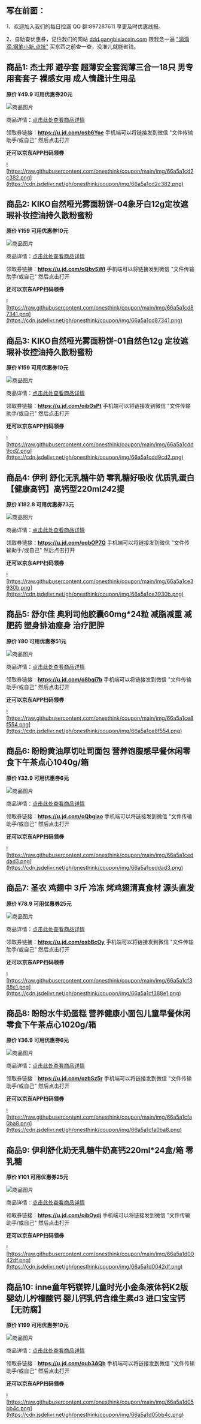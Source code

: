 ## 写在前面：

1、欢迎加入我们的每日捡漏 QQ 群:897287611 享更及时优惠线报。

2、自助查优惠券，记住我们的网站 [ddd.gangbixiaoxin.com](https://ddd.gangbixiaoxin.com) 跟我念一遍 ["滴滴滴.钢笔小新.点抗"](https://ddd.gangbixiaoxin.com) 买东西之前查一查，没准儿就能省钱。

## 商品1: 杰士邦 避孕套 超薄安全套润薄三合一18只 男专用套套子 裸感女用 成人情趣计生用品

**原价 ¥49.9 可用优惠券20元**

![商品图片](http://img14.360buyimg.com/n1/jfs/t1/180661/6/47810/83591/667d2657F209e3646/3b3c80b2d894f248.jpg)

商品详情：[点击此处查看商品详情](https://union-click.jd.com/jdc?e=1003156031&amp;p=JF8BAbEJK1olXwIDUl1eD0gRAV8IGloUWQAEXV5dCE0nRzBQRQQlBENHFRxWFlVMWzBeTA9KQl1XSwwDVFVPRjtUBAJQAVsMFgQZBDlwZDMBfAFLFGZ9ERoLdS5EWApOYgRGPWgAIicab09eXRFpUAhIWQVbJiRKSEdjeh9tbChmHHFdAjwqayhWexpvbTlPDwR1HFYkahFjRxl9YC13FHZJICxUbi9kZ21_U1J3P1xhCj0VcCxsYAxLbSJDOnJxIxwqCTxKVhZWQSxeJnR7Iy4fcDJjYRt7Gx9hJFxgIy0UX3sWCglaTztKBWVHMiMtAFEUXhVvGS5TUQoyVW5eCUsQCmkPHVIQbTYCVG4LZksWAm4NHFgVWgZsAhUHThdfSyY4GmsVWwUBVFxcAU0UC2gKK1sdWjbV-eaIgvrCi9bchdPC5KHX3eKJlsMnM18LK1sUXAQCUFlcCksnM28LK1glA2gDB1hfCUkVBAFVUF5TVQ5ECjBdAUwVBm4ME14lXwcDVlxtOHtlZAhUEjxPA09iKxsZXjZyUDRtXSJKDmZsVigkTywTSjF2ehBGAAIBDSwnOEsn)

领取券链接：**https://u.jd.com/osb6Yoe** 手机端可以将链接发到微信 "文件传输助手/或自己" 然后点击打开

**还可以京东APP扫码领券**

![https://raw.githubusercontent.com/onesthink/coupon/main/img/66a5a1cd2c382.png](https://cdn.jsdelivr.net/gh/onesthink/coupon/img/66a5a1cd2c382.png)

## 商品2: KIKO自然哑光雾面粉饼-04象牙白12g定妆遮瑕补妆控油持久散粉蜜粉

**原价 ¥159 可用优惠券10元**

![商品图片](http://img14.360buyimg.com/n1/jfs/t1/11141/12/21590/80120/66a38306F8683dfc6/da619d3354898e37.jpg)

商品详情：[点击此处查看商品详情](https://union-click.jd.com/jdc?e=1003156031&amp;p=JF8BAagJK1olXwIDUlhdCUIfB18IGloUXAABXVZUCUMnRzBQRQQlBENHFRxWFlVMWzBeTA9KQl1XSwwDVFVPRjtUBAJQAVsMFgQZBBFMeTtNWl18HnJXCywNCUpSBjxjXT5vHmgAXVo6Uw1yAz8MaFt3CH10JwFKSEdjeh9tbChyHHIAAg4keyxIexpvYjlPPQRhHFYrahIWRxt9YCh3FGZJIxZVei9ka218Q1J8P19lCiokbztsYAxLbARtDnFbMwIrbDxKVhZJRT1eIWRiVQxccDJjYRt7UgRhJFxSLS0uX3tnVzJyQyVwAmRCHFklej1iSg9sRjpDUQoyVW5eCUsQCmkPHVIQbTYCVG4LZksWAm4KGl8QWgIyVW5dDkgUA20JEl0RWgIAZF5VD3vArtfdkerA1b_WytaKsezCitPchdMlbTYBZF5cCUkXB2gJGVslbQYBZF1tViUWUGkLT1NACGhfH1sbABhcWwEIEl4dXg8LV1dtCkoWAW04K2tPBnxWER9bYQhjVjB6S1oUGANRPxg4cgh5AWYMfABTOAZSUC1dah5sdRxXK1sl)

领取券链接：**https://u.jd.com/oQbvSWl** 手机端可以将链接发到微信 "文件传输助手/或自己" 然后点击打开

**还可以京东APP扫码领券**

![https://raw.githubusercontent.com/onesthink/coupon/main/img/66a5a1cd87341.png](https://cdn.jsdelivr.net/gh/onesthink/coupon/img/66a5a1cd87341.png)

## 商品3: KIKO自然哑光雾面粉饼-01自然色12g 定妆遮瑕补妆控油持久散粉蜜粉

**原价 ¥159 可用优惠券10元**

![商品图片](http://img14.360buyimg.com/n1/jfs/t1/97510/4/46061/80559/66a38307F6dcaf3f8/844efcf7e4978e1a.jpg)

商品详情：[点击此处查看商品详情](https://union-click.jd.com/jdc?e=1003156031&amp;p=JF8BAagJK1olXwIDUlhdCUIfB18IGloUXQQAUVZZC0onRzBQRQQlBENHFRxWFlVMWzBeTA9KQl1XSwwDVFVPRjtUBAJQAVsMFgQZBBRNXBd6ZlNSAUNFFBg5WCpfZA5bay5XD2gAHxcWUjNMdzBLbVxSGlF0HQpKSEdjeh9tbCh2GHJdNA4pax5TexpvYjlPPQRhHFYrahIWRxt9YCh3FGZJIxZVei9ka218Q1J8P19lCiokbztsYAxLbARtDnFbMwIrbDxKVhZJRT1eIWRiVQxccDJjYRt7UgRhJFxSLS0uX3tlXSp2ZQ8SC2V_DBZZVDxMCwYPbytDUQoyVW5eCUsQCmkPHVIQbTYCVG4LZksWAm4KGl8QWgIyVW5dDkgUA20JEl0TXAYHZF5VD3vArtfdkerA1b_WytaKsezCitPchdMlbTYBZF5cCUkXB2gJGVslbQYBZF1tViUWUGkLEl4cDmhfH1sbAB4XBwEIEl4dXQEEUl5tCkoWAW04K2tKB1l6JiNVTxdSRC9Ofwt0FWFjBy4oShl5ASRBUAFtBnJdFyhaTwxAdSZcK1sl)

领取券链接：**https://u.jd.com/oibGsPt** 手机端可以将链接发到微信 "文件传输助手/或自己" 然后点击打开

**还可以京东APP扫码领券**

![https://raw.githubusercontent.com/onesthink/coupon/main/img/66a5a1cdd9cd2.png](https://cdn.jsdelivr.net/gh/onesthink/coupon/img/66a5a1cdd9cd2.png)

## 商品4: 伊利 舒化无乳糖牛奶 零乳糖好吸收 优质乳蛋白 【健康高钙】高钙型220ml*24*2提

**原价 ¥182.8 可用优惠券73元**

![商品图片](http://img14.360buyimg.com/n1/jfs/t1/2952/2/21098/115901/66908b97F5435a283/57af0f32cd0595f2.jpg)

商品详情：[点击此处查看商品详情](https://union-click.jd.com/jdc?e=1003156031&amp;p=JF8BAdwJK1olXwIDXV9VAEgWBl8IGloQVQcBXVlVCkMSA19MRANLAjZbERscSkAJHTRQRA1CCVkdDwtCWhVLHTdNTwcKBENeCVAfUg8bdgtWYh1WBFMKUCYneBRpCiRQGF8XHU9LOlwud0pzdwoOEl1RAUVQBAM2QVxXDxtxaz5hLk9GIFwLbzJ0aDB_ci9NOWVyEio_VTt1ShtOeD5mJGFbMBcqUEpyYSZoWy9dB2ZgVT4bfANodQxBcAxhJG5nIy0qSj1uUQlzfCcTOE5hIjkCViNFZRNbbFpAGmZdNDcqUTsDABh-eT98PXJpCj4kfzlgAhBNbyluLWZ2IwAqcRZneh1rXC9sOWF7Jz0YfyJjYxRoD1lgSQR3ZAQ1QExWcAQIeC5RNlMGKCAtfAN2UDkEF2sUbQUDVFlUDkwRCmo4K1sVbUdsVF5ZCUMWM244G10WXgYAVVdbAEsQAF8IE1wliqu6gdTs3cOu1_GAzOKyiI--gMDVOHsnAF8IGloXXQIFVVxdOHsXAF8LKwV7XFUFUVddC095XiQNXVNBHABsVFdaDEoSBmsOK1kUXAQAZG5tfS9JeilLQg4dWX54JAEjAQBPAGsKWxJcMwRxK185fC4RCmlMRxhHDVtpHW5dOA)

领取券链接：**https://u.jd.com/oqbOP7Q** 手机端可以将链接发到微信 "文件传输助手/或自己" 然后点击打开

**还可以京东APP扫码领券**

![https://raw.githubusercontent.com/onesthink/coupon/main/img/66a5a1ce3930b.png](https://cdn.jsdelivr.net/gh/onesthink/coupon/img/66a5a1ce3930b.png)

## 商品5: 舒尔佳 奥利司他胶囊60mg*24粒 减脂减重 减肥药 塑身排油瘦身 治疗肥胖

**原价 ¥80 可用优惠券51元**

![商品图片](http://img14.360buyimg.com/n1/jfs/t1/97729/10/30733/119444/668b42aeF6098ad62/1f9c0492019b8617.jpg)

商品详情：[点击此处查看商品详情](https://union-click.jd.com/jdc?e=1003156031&amp;p=JF8BAa4JK1olXwIDXV1dCEgWC18IGloUWAMHVldbAUonRzBQRQQlBENHFRxWFlVMWzBeTA9KQl1XSwwDVFVPRjtUBAJQAVsMFgQZBDd1diZJWzh0FnUHNxpdfzVuVhZ6ThpIXmgAKTU9agp-ZCdaSBxiWV9nURhKSEdjeh9tbChiHXFrKA0pQUtTexpvYjlMGwRiJlYtahJjRwxtYCl3XHpJNBZUbi9ke21_aVJ1P19xFz4VcCtsYAxLbCJpDX9hKwApfDxKVhZWRC18BHhrCS5dcDJjZht7GwdjNH5gIBc6X3tUdG52fAtyXWMALhlaFktjeBpvWTxTUQoyVW5eCUsQCmkPHVIQbTYCVG4OZhBCbWldGVoTDwFWVVZfWEgnAl8IHVgWXQQDXVdcAEoWM28AHGvC8L7X3u-IgPLDneffovzA1LrWytZtOHsUM28JGlkVWQEDVl5tOEsUM2w4RTUUDgABVFpaWiVKSGpOEw0VW2gCXVtUAE8WCm84GVoUXwQyZG4haj5eQi9rehBmWGVGVCkjcR5ucTpJRlh7X3tpNDwcYSxfUTxPbF9MOANEZF5t)

领取券链接：**https://u.jd.com/o8bqi7b** 手机端可以将链接发到微信 "文件传输助手/或自己" 然后点击打开

**还可以京东APP扫码领券**

![https://raw.githubusercontent.com/onesthink/coupon/main/img/66a5a1ce8f554.png](https://cdn.jsdelivr.net/gh/onesthink/coupon/img/66a5a1ce8f554.png)

## 商品6: 盼盼黄油厚切吐司面包 营养饱腹感早餐休闲零食下午茶点心1040g/箱

**原价 ¥32.9 可用优惠券6元**

![商品图片](http://img14.360buyimg.com/n1/jfs/t1/18943/28/21191/188278/668f9eccF3e325c6e/b9e69d7b3e9971d8.jpg)

商品详情：[点击此处查看商品详情](https://union-click.jd.com/jdc?e=1003156031&amp;p=JF8BAZ8JK1olXDYCVV9cD00SBmYLGl0lGVlaCgFtUQ5SQi0DBUVOBVlUAwoCFxBCHD1WR0VNGFJeSwcYVBYZQTVMFyBDDn4CIBoBCxRSZy9YQStMH3MCJyYZfiVFexFfTTB2WWB3PDwbcQIWaDEfW1dhJHZnIy0iSTx-Yzx_QjxUJXNlJDwHWklgYWZteQJlGWZZLy0_CTtcdw0Bez9mKQR1NlYtahJ_CxgKawhuPmVBIwE1Wz9OeC9-fyxICH9cDikWdCx3AxBMYyJhOHJhJxoqYT9EdzZ3TGt9Pl1QPF4FTi4TGWZdWl58O2ZJLlkLBEcnAl8LGlsSVAAFUldYOHsXA19edVsUXAcDVFtYAE0nAl8IHVgWXQQDXVdfCE8RM28AHGvC8L7X3u-IgPLDneffovzA1LrWytZtOHsUM28JGlkVWQEDVl5tOEsUM2w4RTUUDgAAVFtaDCVKSGpOEwJWAWgCXVlfDEgTC2g4GVoUXwQyZG4mXhhvAxtMR1hKGGJCBAQtUQliAxxwXy17D358Awg2a09xdgdqXSJcXG1cZF5t)

领取券链接：**https://u.jd.com/oQbgIao** 手机端可以将链接发到微信 "文件传输助手/或自己" 然后点击打开

**还可以京东APP扫码领券**

![https://raw.githubusercontent.com/onesthink/coupon/main/img/66a5a1ceddad3.png](https://cdn.jsdelivr.net/gh/onesthink/coupon/img/66a5a1ceddad3.png)

## 商品7: 圣农 鸡翅中 3斤 冷冻 烤鸡翅清真食材 源头直发

**原价 ¥78.9 可用优惠券25元**

![商品图片](http://img14.360buyimg.com/n1/jfs/t1/103438/15/48933/66256/66a09845Fbe46e7ff/49b3f1f6be451d56.jpg)

商品详情：[点击此处查看商品详情](https://union-click.jd.com/jdc?e=1003156031&amp;p=JF8BAaYJK1olXwIDXV5ZCE0WB18IGloVXgMCVF1aD0gnRzBQRQQlBENHFRxWFlVMWzBeTA9KQl1XSwwDVFVPRjtUBAJQAVsMFgQZBD1pSjpUXzJJBHYLIzwDYwxMfmYKZlpACGgAJjkmdg5fShV-RANWWnNFH1xKSEdjeh9tbDhAHXJ7ID0pUTRVexpvbDlMIQRiJlcOahJFRxtTYzl3FGZJIzxVcS9kd21oU1JyP191CD0vbC9sYAxWbzJlP3FbIxwrfDxKVhZJWj1dKm9nJzZYcDJjZhtReBtjJHZSLS0IX3sVZwwBHhtsBGZ2UxkabDh0AiRSASdTUQoyVW5eCUsQCmkPHVIQbTYCVG4fZglTXDBcWBlUbQcyVFheC0sVAmYBHVIdXTYCXFlt3-av1uW5ztOsiZiKg-f63cKr1_GAK2slXjYCVV9fCE8QAm0IK2sVXjYBZAAzCRgRAG0LHll7AE0HElYAXx95A2YNElIVWQYFZFxcCUkVM184bSVcCFpGPQIEeEJgYTFjXABoVAR_VQsIZkllZBR2XhNcJ3BdDB1afQxcAV8IKw)

领取券链接：**https://u.jd.com/osbBcOy** 手机端可以将链接发到微信 "文件传输助手/或自己" 然后点击打开

**还可以京东APP扫码领券**

![https://raw.githubusercontent.com/onesthink/coupon/main/img/66a5a1cf388e1.png](https://cdn.jsdelivr.net/gh/onesthink/coupon/img/66a5a1cf388e1.png)

## 商品8: 盼盼水牛奶蛋糕 营养健康小面包儿童早餐休闲零食下午茶点心1020g/箱

**原价 ¥36.9 可用优惠券6元**

![商品图片](http://img14.360buyimg.com/n1/jfs/t1/35561/20/21889/179843/66a223d3Fe264df29/a3c8f836cf1ecc7e.jpg)

商品详情：[点击此处查看商品详情](https://union-click.jd.com/jdc?e=1003156031&amp;p=JF8BAZ8JK1olXDYCVV9cD00RAGwKH1MlGVlaCgFtUQ5SQi0DBUVOBVlUAwoCFxBCHD1WR0VNGFJeSwcYVBYZQTVMFz1tC1tkDhsJfzB8SwYMGRhzWVMABCY1diUVcw1QYzNoVFJeDQEOUE9tSjcfW1dhJHZnIy0iSTxIewx_UihKJXNmPTwHWkl0YWd6eQJTGWZZLD4_QStcYzcAaD9mPQR1JlcOahJoRg9xcCluPmVBIwE1Wz9kaC9_GixICH9DCjoCYz9-XiZNYyJhP3JxHQIqYStHegxzTGsQJ3BSUydHcSt1cWhJeC5AK0cDFho9BEcnAl8LGlsSVAAFUldYOHsXA19edVsUXAcDVFtYAE0nAl8IHVgWXQQDXVdVCEMRM28AHGvC8L7X3u-IgPLDneffovzA1LrWytZtOHsUM28JGlkVWQEDVl5tOEsUM2w4RTUUDgABAF9UDiVKSGpOEwdCCWgCXVtVCEsWCmg4GVoUXwQyZG47cB1KZTVNTyxuNk5rUFwebk9CAT9wcyV7X3ZgDCY1dUJDXzZXSAMRJ09aZF5t)

领取券链接：**https://u.jd.com/ozbSz5r** 手机端可以将链接发到微信 "文件传输助手/或自己" 然后点击打开

**还可以京东APP扫码领券**

![https://raw.githubusercontent.com/onesthink/coupon/main/img/66a5a1cfa0ba8.png](https://cdn.jsdelivr.net/gh/onesthink/coupon/img/66a5a1cfa0ba8.png)

## 商品9: 伊利舒化奶无乳糖牛奶高钙220ml*24盒/箱 零乳糖

**原价 ¥101 可用优惠券25元**

![商品图片](http://img14.360buyimg.com/n1/jfs/t1/227582/12/23094/153031/668cefc9Fd6a71b68/0145fd6e8d9f001b.jpg)

商品详情：[点击此处查看商品详情](https://union-click.jd.com/jdc?e=1003156031&amp;p=JF8BAdoJK1olXwMKXVlYCUgUAF8IGloWWgEHVFlaCkwXBV9MRANLAjZbERscSkAJHTRQRA1CCVkdDwtCWhVLHTdNTwcKBENeCVAfUg8bBDJvfVtRVVxBA1kEQRlqYSsOUFkcGE9wOhwbXD9KVi5oHyVeBHV0AF86fVxXDxtxaz5iBHlcIzcpbz9OaDF8YglNOWJyEiovVTt1Sm5ObxBlDmFbMBcqUEp3YSYJWyx3B29gVT4bfjl0dA98ZAxhJGJSIAcUTD9uawhzfCcTOE5hIjkCViNFZRB4eAJcAXBrMy4pbDRLdzdwci9hKQBiLQskaxJeXBl6bz51KXlCIFwAcT9lYCh8cglyJGVxCCokbClsY3sKbk8XKDZXUCJYTBRHWAxIUydCXlRxVxhUWzRRD2M4GmsWXAYFXVhaDkISM18IG2tUMwYCUF9VCXsWM28OGFgVXwcLXF9ZDkMnA2cPK4y45dOI5YvVsZ-Ji7ixvI6c4dKc3G5tOEgnA24JGVsRWgcAVG5tCEgnAF9WdVpGWFELB1wKZhZcBikARAMSMwYLUVhaAUoWAF8KGloXXzYyZFkAby0XR2dSWAwSBE9QKTwZDgAVCipBaTVXG1J2CQscaE9pSDZ7bQ8UOnMyVG4)

领取券链接：**https://u.jd.com/oibOydj** 手机端可以将链接发到微信 "文件传输助手/或自己" 然后点击打开

**还可以京东APP扫码领券**

![https://raw.githubusercontent.com/onesthink/coupon/main/img/66a5a1d0042df.png](https://cdn.jsdelivr.net/gh/onesthink/coupon/img/66a5a1d0042df.png)

## 商品10: inne童年钙镁锌儿童时光小金条液体钙K2版 婴幼儿柠檬酸钙 婴儿钙乳钙含维生素d3 进口宝宝钙【无防腐】

**原价 ¥199 可用优惠券10元**

![商品图片](http://img14.360buyimg.com/n1/jfs/t1/229062/11/24050/132089/66a2194bFf4689807/dc400ba106299f88.jpg)

商品详情：[点击此处查看商品详情](https://union-click.jd.com/jdc?e=1003156031&amp;p=JF8BAacJK1olXwIDXV1eCk0fAF8IGloUXgMGV11aCEgnRzBQRQQlBENHFRxWFlVMWzBeTA9KQl1XSwwDVFVPRjtUBAJQAVsMFgQZBBBXaGtwWgQTVGB8AQkuXR4VQ2oMHAZ3KGgAUF1ZSB1WAD9jfB9DHE1CV1ZKSEdjeh9tbChAHXF7LD0pUShVexpvaDlMNQR1Nlc7ahJvRw99YC13FHJJNCxVfi9kAm1oU1J8P195FSg_dBhsYAxLbSJpDnFbVAEqfDxKVhZWQSxePnB2IDYbcDJjYRtrfB9jJFxgIy0-X3toXRpgU1lrWWRbAAwgQD9vByZsQAFDUQoyVW5eCUsQCmkPHVIQbTYCVG4fZg5IQTkUQwRKCTYDZF5bC0gXAW4BE1gXXQQyVFZaOJy6u7qCqo6d5NKc3Inkr56ev7uWk2slbQUyVF9cCksTBG4KG2slXQUyV24DZkpEBGoBG1sRM1tJURhVVg8WbW8BHF4dWA4KVG5fCUoVAV84KwBVNgJ6FQFbAS1pVjh7Tg4XHQMGUwM_fSUVB2wMWw1UXlZpMxoLSQBXAGc4G2s)

领取券链接：**https://u.jd.com/oub3AQb** 手机端可以将链接发到微信 "文件传输助手/或自己" 然后点击打开

**还可以京东APP扫码领券**

![https://raw.githubusercontent.com/onesthink/coupon/main/img/66a5a1d05bb4c.png](https://cdn.jsdelivr.net/gh/onesthink/coupon/img/66a5a1d05bb4c.png)

